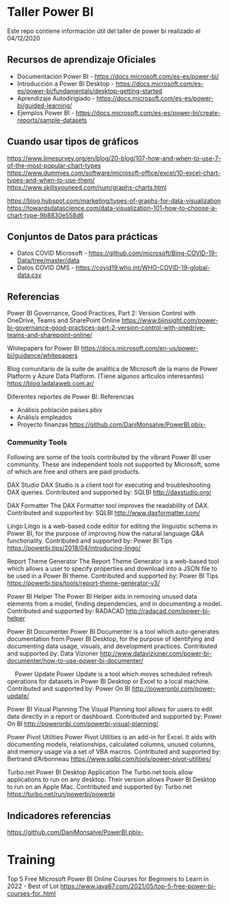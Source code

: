 # Taller Power BI
Este repo contiene información útil del taller de power bi realizado el 04/12/2020 

## Recursos de aprendizaje Oficiales 
* Documentación Power BI - https://docs.microsoft.com/es-es/power-bi/
* Introducción a Power BI Desktop - https://docs.microsoft.com/es-es/power-bi/fundamentals/desktop-getting-started
* Aprendizaje Autodirigiado - https://docs.microsoft.com/es-es/power-bi/guided-learning/
* Ejemplos Power BI - https://docs.microsoft.com/es-es/power-bi/create-reports/sample-datasets

## Cuando usar tipos de gráficos
https://www.limesurvey.org/en/blog/20-blog/107-how-and-when-to-use-7-of-the-most-popular-chart-types
https://www.dummies.com/software/microsoft-office/excel/10-excel-chart-types-and-when-to-use-them/
https://www.skillsyouneed.com/num/graphs-charts.html

https://blog.hubspot.com/marketing/types-of-graphs-for-data-visualization
https://towardsdatascience.com/data-visualization-101-how-to-choose-a-chart-type-9b8830e558d6


## Conjuntos de Datos para prácticas
* Datos COVID Microsoft - https://github.com/microsoft/Bing-COVID-19-Data/tree/master/data
* Datos COVID OMS - https://covid19.who.int/WHO-COVID-19-global-data.csv

## Referencias

Power BI Governance, Good Practices, Part 2: Version Control with OneDrive, Teams and SharePoint Online
https://www.biinsight.com/power-bi-governance-good-practices-part-2-version-control-with-onedrive-teams-and-sharepoint-online/

Whitepapers for Power BI
https://docs.microsoft.com/en-us/power-bi/guidance/whitepapers



Blog comunitario de la suite de analítica de Microsoft de la mano de Power Platform y Azure Data Platform.  (Tiene algunos articulos interesantes)
https://blog.ladataweb.com.ar/


Diferentes reportes de Power BI. Referencias
- Análisis población países.pbix 
- Análisis empleados
- Proyecto finanzas
https://github.com/DaniMonsalve/PowerBI.pbix-


### Community Tools

Following are some of the tools contributed by the vibrant Power BI user community. These are independent tools not supported by Microsoft, some of which are free and others are paid products.

DAX Studio
DAX Studio is a client tool for executing and troubleshooting DAX queries. 
Contributed and supported by: SQLBI
http://daxstudio.org/ 

DAX Formatter
The DAX Formatter tool improves the readability of DAX.
Contributed and supported by: SQLBI
http://www.daxformatter.com/ 

Lingo
Lingo is a web-based code editor for editing the linguistic schema in Power BI, for the purpose of improving how the natural language Q&A functionality.
Contributed and supported by: Power BI Tips
https://powerbi.tips/2018/04/introducing-lingo/ 

Report Theme Generator
The Report Theme Generator is a web-based tool which allows a user to specify properties and download into a JSON file to be used in a Power BI theme.
Contributed and supported by: Power BI Tips
https://powerbi.tips/tools/report-theme-generator-v3/ 

Power BI Helper
The Power BI Helper aids in removing unused data elements from a model, finding dependencies, and in documenting a model.  
Contributed and supported by: RADACAD
http://radacad.com/power-bi-helper 

Power BI Documenter
Power BI Documenter is a tool which auto-generates documentation from Power BI Desktop, for the purpose of identifying and documenting data usage, visuals, and development practices.
Contributed and supported by: Data Vizioner
http://www.datavizioner.com/power-bi-documenter/how-to-use-power-bi-documenter/ 

 
Power Update
Power Update is a tool which moves scheduled refresh operations for datasets in Power BI Desktop or Excel to a local machine.
Contributed and supported by: Power On BI
http://poweronbi.com/power-update/  

Power BI Visual Planning
The Visual Planning tool allows for users to edit data directly in a report or dashboard. 
Contributed and supported by: Power On BI
http://poweronbi.com/powerbi-visual-planning/ 

Power Pivot Utilities
Power Pivot Utilities is an add-in for Excel. It aids with documenting models, relationships, calculated columns, unused columns, and memory usage via a set of VBA macros.
Contributed and supported by: Bertrand d’Arbonneau
https://www.sqlbi.com/tools/power-pivot-utilities/ 

Turbo.net Power BI Desktop Application
The Turbo.net tools allow applications to run on any desktop. Their version allows Power BI Desktop to run on an Apple Mac.
Contributed and supported by: Turbo.net
https://turbo.net/run/powerbi/powerbi



## Indicadores referencias


https://github.com/DaniMonsalve/PowerBI.pbix- 

# Training


Top 5 Free Microsoft Power BI Online Courses for Beginners to Learn in 2022 - Best of Lot
https://www.java67.com/2021/05/top-5-free-power-bi-courses-for..html